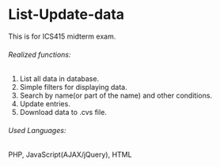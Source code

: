 # List-Update-data
This is for ICS415 midterm exam. 
###### Realized functions:
1. List all data in database.
2. Simple filters for displaying data.
3. Search by name(or part of the name) and other conditions.
4. Update entries.
5. Download data to .cvs file.
###### Used Languages:
PHP, JavaScript(AJAX/jQuery), HTML 
